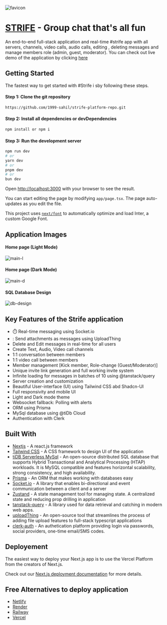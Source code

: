 ![favicon](https://github.com/user-attachments/assets/bc1acd1e-3d85-43ed-8816-0e1574458d72)


# [STRIFE](https://66b2418c622d020859e58536--strife-platform.netlify.app/) - Group chat that's all fun
An end-to-end full-stack application and real-time #strife app with all servers, channels, video calls, audio calls, editing , deleting messages and manage members role (admin, guest, moderator). You can check out live demo of the application by clicking [here](https://66b2418c622d020859e58536--strife-platform.netlify.app/)

## Getting Started
The fastest way to get started with #Strife i sby following these steps.
#### Step 1: Clone the git repository
```bash
https://github.com/1999-sahil/strife-platform-repo.git
```
#### Step 2: Install all dependencies or devDependencies
```bash
npm install or npm i
```
#### Step 3: Run the development server
```bash
npm run dev
# or
yarn dev
# or
pnpm dev
# or
bun dev
```
Open [http://localhost:3000](http://localhost:3000) with your browser to see the result.

You can start editing the page by modifying `app/page.tsx`. The page auto-updates as you edit the file.

This project uses [`next/font`](https://nextjs.org/docs/basic-features/font-optimization) to automatically optimize and load Inter, a custom Google Font.

## Application Images
#### Home page (Light Mode)
![main-l](https://github.com/user-attachments/assets/f270d670-27b0-4f8e-ab9e-c8d024e073b0)
#### Home page (Dark Mode)
![main-d](https://github.com/user-attachments/assets/aa402e07-092d-46c4-b6e3-98b98cc1d333)
#### SQL Database Design
![db-design](https://github.com/user-attachments/assets/071193e0-6f83-4a1e-8fcc-eeae6b3fae49)

## Key Features of the Strife application
* ⏱️ Real-time messaging using Socket.io
* : Send attachments as messages using UploadThing
* Delete and Edit messages in real-time for all users
* Create Text, Audio, Video call channels
* 1:1 conversation between members
* 1:1 video call between members
* Member management [Kick member, Role-change (Guest/Moderator)]
* Unique invite link generation and full working invite system
* Infinite loading for messages in batches of 10 using @tanstack/query
* Server creation and customization
* Beautiful User-interface (UI) using Tailwind CSS abd Shadcn-UI
* Full responsivity and mobile UI
* Light and Dark mode theme
* Websocket fallback: Polling with alerts
* ORM using Prisma
* MySql database using @tiDb Cloud
* Authentication with Clerk


## Built With
* [Nextjs](https://nextjs.org/) - A react.js framework
* [Tailwind CSS](https://tailwindcss.com/) - A CSS framework to design UI of the application
* [tiDB Serverless MySql](https://www.pingcap.com/blog/tidb-serverless-vs-amazon-rds/?https://www.pingcap.com/article/embracing-tidb-cloud-the-ultimate-aws-rds-alternative/?utm_source=google&utm_medium=cpc&utm_campaign=plg_search_RDScompare_blog_02&utm_term=tidb%20cloud&utm_campaign=plg_search_RDScompare_blog_02&utm_source=adwords&utm_medium=ppc&hsa_acc=4915329829&hsa_cam=21426983197&hsa_grp=172559692508&hsa_ad=704295443174&hsa_src=g&hsa_tgt=kwd-2305906205430&hsa_kw=tidb%20cloud&hsa_mt=b&hsa_net=adwords&hsa_ver=3&gad_source=1&gclid=CjwKCAjwk8e1BhALEiwAc8MHiPbzFO_cZAuAORPWQ5yPz7p3_CXpLiM7UMzr5d1cMSPWz4iaZCZHAhoC9loQAvD_BwE) - An open-source distributed SQL database that supports Hybrid Transactional and Analytical Processing (HTAP) workloads. It is MySQL compatible and features horizontal scalability, strong consistency, and high availability.
* [Prisma](https://www.prisma.io/) - An ORM that makes working with databases easy
* [Socket.io](https://socket.io/) - A library that enables bi-directional and event communication between a client and a server
* [Zustand](https://zustand-demo.pmnd.rs/) - A state management tool for managing state. A centralized state and reducing prop drilling in application
* [tanstack-query](https://tanstack.com/query/latest) - A library used for data retrieval and catching in modern web apps.
* [uploadThing](https://uploadthing.com/) - An open-source tool that streamlines the process of adding file upload features to full-stack typescript applications
* [clerk-auth](https://clerk.com/) - An authetication platform providing login via passwords, social providers, one-time email/SMS codes.


## Deployement
The easiest way to deploy your Next.js app is to use the Vercel Platform from the creators of Next.js.

Check out our [Next.js deployment documentation](https://nextjs.org/docs/pages/building-your-application/deploying) for more details.

## Free Alternatives to deploy application
* [Netlify](https://www.netlify.com/)
* [Render](https://render.com/)
* [Railway](https://railway.app/)
* [Vercel](https://vercel.com/)
